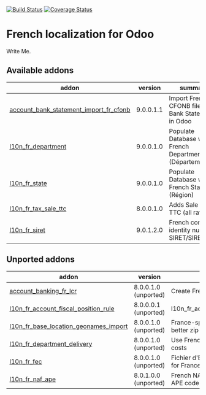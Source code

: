[![Build Status](https://travis-ci.org/OCA/l10n-france.svg?branch=9.0)](https://travis-ci.org/OCA/l10n-france)
[![Coverage Status](https://coveralls.io/repos/OCA/l10n-france/badge.png?branch=9.0)](https://coveralls.io/r/OCA/l10n-france?branch=9.0)


French localization for Odoo
============================

Write Me. 

[//]: # (addons)
Available addons
----------------
addon | version | summary
--- | --- | ---
[account_bank_statement_import_fr_cfonb](account_bank_statement_import_fr_cfonb/) | 9.0.0.1.1 | Import French CFONB files as Bank Statements in Odoo
[l10n_fr_department](l10n_fr_department/) | 9.0.0.1.0 | Populate Database with French Departments (Départements)
[l10n_fr_state](l10n_fr_state/) | 9.0.0.1.0 | Populate Database with French States (Région)
[l10n_fr_tax_sale_ttc](l10n_fr_tax_sale_ttc/) | 8.0.0.1.0 | Adds Sale Tax TTC (all rates)
[l10n_fr_siret](l10n_fr_siret/) | 9.0.1.2.0 | French company identity numbers SIRET/SIREN/NIC

Unported addons
---------------
addon | version | summary
--- | --- | ---
[account_banking_fr_lcr](account_banking_fr_lcr/) | 8.0.0.1.0 (unported) | Create French LCR CFONB files
[l10n_fr_account_fiscal_position_rule](l10n_fr_account_fiscal_position_rule/) | 8.0.0.0.1 (unported) | l10n_fr_account_fiscal_position_rule
[l10n_fr_base_location_geonames_import](l10n_fr_base_location_geonames_import/) | 8.0.0.1.0 (unported) | France-specific tuning for import of better zip entries from Geonames
[l10n_fr_department_delivery](l10n_fr_department_delivery/) | 8.0.0.1.0 (unported) | Use French Departments in delivery costs
[l10n_fr_fec](l10n_fr_fec/) | 8.0.0.1.0 (unported) | Fichier d'Échange Informatisé (FEC) for France
[l10n_fr_naf_ape](l10n_fr_naf_ape/) | 8.0.1.0.0 (unported) | French NAF partner categories and APE code

[//]: # (end addons)
